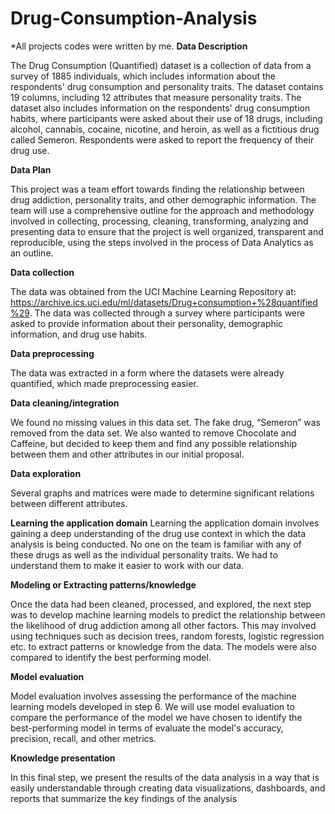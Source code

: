 # Drug-Consumption-Analysis
*All projects codes were written by me.
**Data Description**

The Drug Consumption (Quantified) dataset is a collection of data from a survey of 1885 individuals, which includes information about the respondents' drug consumption and personality traits. The dataset contains 19 columns, including 12 attributes that measure personality traits. 
The dataset also includes information on the respondents' drug consumption habits, where participants were asked about their use of 18 drugs, including alcohol, cannabis, cocaine, nicotine, and heroin, as well as a fictitious drug called Semeron. Respondents were asked to report the frequency of their drug use.

**Data Plan**

This project was a team effort towards finding the relationship between drug addiction, personality traits, and other demographic information. The team will use a comprehensive outline for the approach and methodology involved in collecting, processing, cleaning, transforming, analyzing and presenting data to ensure that the project is well organized, transparent and reproducible, using the steps involved in the process of Data Analytics as an outline. 

**Data collection**

The data was obtained from the UCI Machine Learning Repository at: https://archive.ics.uci.edu/ml/datasets/Drug+consumption+%28quantified%29. The data was collected through a survey where participants were asked to provide information about their personality, demographic information, and drug use habits.

**Data preprocessing**

The data was extracted in a form where the datasets were already quantified, which made preprocessing easier.

**Data cleaning/integration**

We found no missing values in this data set. The fake drug, “Semeron” was removed from the data set. We also wanted to remove Chocolate and Caffeine, but decided to keep them and find any possible relationship between them and other attributes in our initial proposal.

**Data exploration**

Several graphs and matrices were made to determine significant relations between different attributes. 

**Learning the application domain**
Learning the application domain involves gaining a deep understanding of the drug use context in which the data analysis is being conducted. No one on the team is familiar with any of these drugs as well as the individual personality traits. We had to understand them to make it easier to work with our data.

**Modeling or Extracting patterns/knowledge**

Once the data had been cleaned, processed, and explored, the next step was to develop machine learning models to predict the relationship between the likelihood of drug addiction among all other factors. This may involved using techniques such as decision trees, random forests, logistic regression etc. to extract patterns or knowledge from the data. The models were also compared to identify the best performing model.

**Model evaluation**

Model evaluation involves assessing the performance of the machine learning models developed in step 6. We will use model evaluation to compare the performance of the model we have chosen to identify the best-performing model in terms of evaluate the model's accuracy, precision, recall, and other metrics.

**Knowledge presentation**

In this final step, we present the results of the data analysis in a way that is easily understandable through creating data visualizations, dashboards, and reports that summarize the key findings of the analysis
